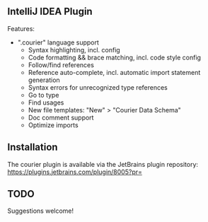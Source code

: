 IntelliJ IDEA Plugin
--------------------

Features:

* ".courier" language support
  * Syntax highlighting, incl. config
  * Code formatting && brace matching, incl. code style config
  * Follow/find references
  * Reference auto-complete, incl. automatic import statement generation
  * Syntax errors for unrecognized type references
  * Go to type
  * Find usages
  * New file templates: "New" > "Courier Data Schema"
  * Doc comment support
  * Optimize imports

Installation
------------

The courier plugin is available via the JetBrains plugin repository: https://plugins.jetbrains.com/plugin/8005?pr=

TODO
----

Suggestions welcome!
